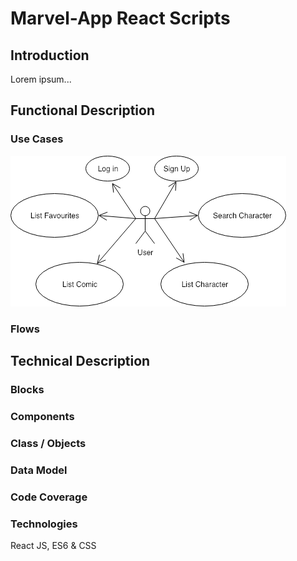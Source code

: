 # Marvel-App React Scripts

## Introduction

Lorem ipsum...

## Functional Description

### Use Cases
![Use Cases](images/use-cases.png)

### Flows

## Technical Description

### Blocks

### Components

### Class / Objects

### Data Model

### Code Coverage



### Technologies

React JS, ES6 & CSS